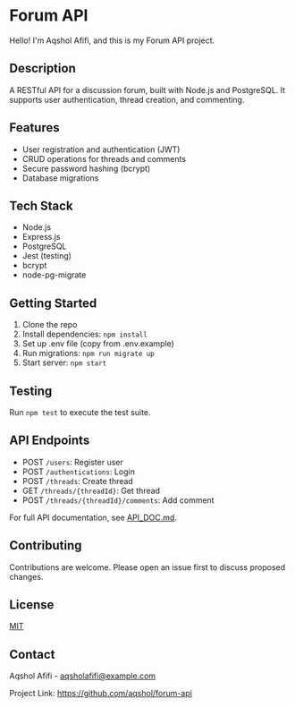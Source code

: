 # Forum API

Hello! I'm Aqshol Afifi, and this is my Forum API project.

## Description

A RESTful API for a discussion forum, built with Node.js and PostgreSQL. It supports user authentication, thread creation, and commenting.

## Features

- User registration and authentication (JWT)
- CRUD operations for threads and comments
- Secure password hashing (bcrypt)
- Database migrations

## Tech Stack

- Node.js
- Express.js
- PostgreSQL
- Jest (testing)
- bcrypt
- node-pg-migrate

## Getting Started

1. Clone the repo
2. Install dependencies: `npm install`
3. Set up .env file (copy from .env.example)
4. Run migrations: `npm run migrate up`
5. Start server: `npm start`

## Testing

Run `npm test` to execute the test suite.

## API Endpoints

- POST `/users`: Register user
- POST `/authentications`: Login
- POST `/threads`: Create thread
- GET `/threads/{threadId}`: Get thread
- POST `/threads/{threadId}/comments`: Add comment

For full API documentation, see [API_DOC.md](API_DOC.md).

## Contributing

Contributions are welcome. Please open an issue first to discuss proposed changes.

## License

[MIT](LICENSE)

## Contact

Aqshol Afifi - aqsholafifi@example.com

Project Link: https://github.com/aqshol/forum-api